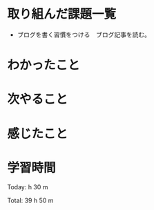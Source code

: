 # 取り組んだ課題一覧
- ブログを書く習慣をつける　ブログ記事を読む。
  
# わかったこと


# 次やること


# 感じたこと


# 学習時間
Today:  h 30 m

Total: 39 h 50 m
